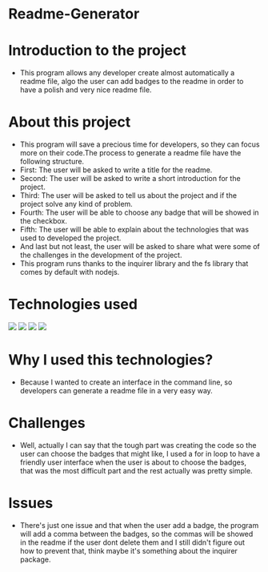  # Readme-Generator

# Introduction to the project
* This program allows any developer create almost automatically a readme file, algo the user can add badges to the readme in order to have a polish and very nice readme file.

# About this project 

* This program will save a precious time for developers, so they can focus more on their code.The process to generate a readme file have the following structure.
* First: The user will be asked to write a title for the readme.
* Second: The user will be asked to write a short introduction for the project.
* Third: The user will be asked to tell us about the project and if the project solve any kind of problem.
* Fourth: The user will be able to choose any badge that will be showed in the checkbox.
* Fifth: The user will be able to explain about the technologies that was used to developed the project.
* And last but not least, the user will be asked to share what were some of the challenges in the development of the project.
* This program runs thanks to the inquirer library and the fs library that comes by default with nodejs.
# Technologies used
<div style="display=flex flex-row flex-wrap">
<img src="https://img.shields.io/badge/-JavaScript-F7DF1E?logo=javascript&logoColor=fff">
<img src="https://img.shields.io/badge/-Node.js-339933?logo=node.js&logoColor=fff">
<img src="https://img.shields.io/badge/-GitHub-181717?logo=github&logoColor=fff">
<img src="https://img.shields.io/badge/-Git-F05032?logo=git&logoColor=fff">
</div>

# Why I used this technologies?
* Because I wanted to create an interface in the command line, so developers can generate a readme file in a very easy way.

# Challenges
* Well, actually I can say that the tough part was creating the code so the user can choose the badges that might like, I used a for in loop to have a friendly user interface when the user is about to choose the badges, that was the most difficult part and the rest actually was pretty simple.

# Issues
* There's just one issue and that when the user add a badge, the program will add a comma between the badges, so the commas will be showed in the readme if the user dont delete them and I still didn't figure out how to prevent that, think maybe it's something about the inquirer package.
      
